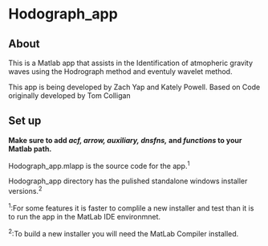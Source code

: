 # Hodograph_app

## About
This is a Matlab app that assists in the Identification of atmopheric gravity waves using the Hodrograph method and eventuly wavelet method.

This app is being developed by Zach Yap and Kately Powell. Based on Code originally developed by Tom Colligan

## Set up
**Make sure to add *acf, arrow, auxiliary, dnsfns,* and *functions* to your Matlab path.**

Hodograph_app.mlapp is the source code for the app.<sup>1</sup>

Hodograph_app directory has the pulished standalone windows installer versions.<sup>2</sup>



<sup>1</sup>:For some features it is faster to complile a new installer and test than it is to run the app in the MatLab IDE environmnet.

<sup>2</sup>:To build a new installer you will need the MatLab Compiler installed.
